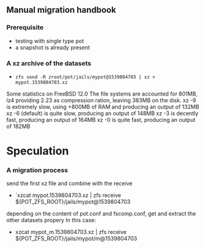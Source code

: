 ## Manual migration handbook

### Prerequisite

* testing with single type pot
* a snapshot is already present

### A xz archive of the datasets

* `zfs send -R zroot/pot/jails/mypot@1539804703 | xz > mypot.1539804703.xz`

Some statistics on FreeBSD 12.0
The file systems are accounted for 801MB, lz4 providing 2.23 as compression ration, leaving 383MB on the disk.
xz -9 is extremely slow, using +800MB of RAM and producing an output of 132MB
xz -6 (default) is quite slow, producing an output of 148MB
xz -3 is decently fast, producing an output of 164MB
xz -0 is quite fast, producing an output of 182MB

# Speculation

### A migration process

send the first xz file and combine with the receive
* `xzcat mypot.1539804703.xz | zfs receive ${POT_ZFS_ROOT}/jails/mypot@1539804703

depending on the content of pot.conf and fscomp.conf, get and extract the other datasets propery
In this case:
* xzcat mypot_m.1539804703.xz | zfs receive ${POT_ZFS_ROOT}/jails/mypot/m@1539804703
